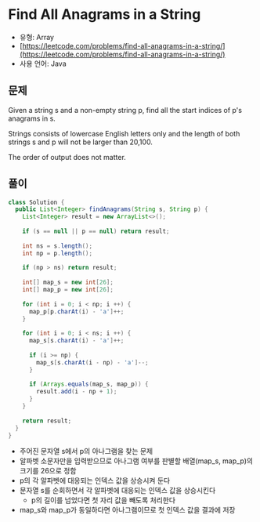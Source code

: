 Find All Anagrams in a String
========

- 유형: Array
- [https://leetcode.com/problems/find-all-anagrams-in-a-string/](https://leetcode.com/problems/find-all-anagrams-in-a-string/)
- 사용 언어: Java


## 문제

Given a string s and a non-empty string p, find all the start indices of p's anagrams in s.

Strings consists of lowercase English letters only and the length of both strings s and p will not be larger than 20,100.

The order of output does not matter.


## 풀이

```java
class Solution {
  public List<Integer> findAnagrams(String s, String p) {
    List<Integer> result = new ArrayList<>();
    
    if (s == null || p == null) return result;
    
    int ns = s.length();
    int np = p.length();
    
    if (np > ns) return result;
    
    int[] map_s = new int[26];
    int[] map_p = new int[26];
    
    for (int i = 0; i < np; i ++) {
      map_p[p.charAt(i) - 'a']++;
    }
    
    for (int i = 0; i < ns; i ++) {
      map_s[s.charAt(i) - 'a']++;
      
      if (i >= np) {
        map_s[s.charAt(i - np) - 'a']--;
      }
      
      if (Arrays.equals(map_s, map_p)) {
        result.add(i - np + 1);
      }
    }
    
    return result;
  }
}
```

- 주어진 문자열 s에서 p의 아나그램을 찾는 문제
- 알파벳 소문자만을 입력받으므로 아나그램 여부를 판별할 배열(map_s, map_p)의 크기를 26으로 정함
- p의 각 알파벳에 대응되는 인덱스 값을 상승시켜 둔다
- 문자열 s를 순회하면서 각 알파벳에 대응되는 인덱스 값을 상승시킨다
  - p의 길이를 넘었다면 첫 자리 값을 빼도록 처리한다
- map_s와 map_p가 동일하다면 아나그램이므로 첫 인덱스 값을 결과에 저장
